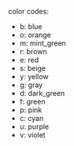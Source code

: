 color codes:
- b: blue
- o: orange
- m: mint_green
- r: brown
- e: red
- s: beige
- y: yellow
- g: gray
- d: dark_green
- f: green
- p: pink
- c: cyan
- u: purple
- v: violet